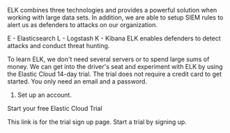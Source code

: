 ELK combines three technologies and provides a powerful solution when working with large data sets. In addition, we are able to setup SIEM rules to alert us as defenders to attacks on our organization.

E - Elasticsearch
L - Logstash
K - Kibana
ELK enables defenders to detect attacks and conduct threat hunting.

To learn ELK, we don't need several servers or to spend large sums of money. We can get into the driver's seat and experiment with ELK by using the Elastic Cloud 14-day trial. The trial does not require a credit card to get started. You only need an email and a password.

1. Set up an account.

Start your free Elastic Cloud Trial

This link is for the trial sign up page. Start a trial by signing up.